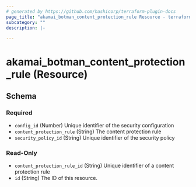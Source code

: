 ```yaml
---
# generated by https://github.com/hashicorp/terraform-plugin-docs
page_title: "akamai_botman_content_protection_rule Resource - terraform-provider-akamai"
subcategory: ""
description: |-
  
---
```


# akamai_botman_content_protection_rule (Resource)





<!-- schema generated by tfplugindocs -->
## Schema

### Required

- `config_id` (Number) Unique identifier of the security configuration
- `content_protection_rule` (String) The content protection rule
- `security_policy_id` (String) Unique identifier of the security policy

### Read-Only

- `content_protection_rule_id` (String) Unique identifier of a content protection rule
- `id` (String) The ID of this resource.
